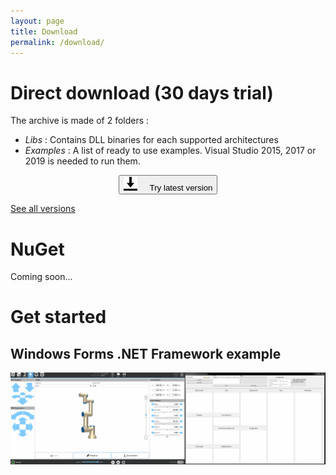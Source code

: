 ```yaml
---
layout: page
title: Download
permalink: /download/
---
```


# Direct download (30 days trial)

The archive is made of 2 folders :
- _Libs_ : Contains DLL binaries for each supported architectures
- _Examples_ : A list of ready to use examples. Visual Studio 2015, 2017 or 2019 is needed to run them.

<center>
<div class="btn-container">
      <button title="Download it now !" onclick="window.open('https://github.com/underautomation/UniversalRobots/releases', '_blank')" class="btn-pill">
        <span><img src="/assets/download.png" style="margin-right:20px;" />Try latest version</span>
      </button>
</div>
</center>

<a href="https://github.com/underautomation/UniversalRobots/releases" target="_blank">See all versions</a>


# NuGet

Coming soon...

# Get started

## Windows Forms .NET Framework example

[![Winforms example](/assets/winforms-example.gif)](/assets/winforms-example.gif)
